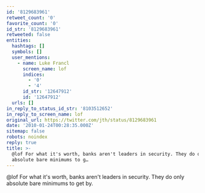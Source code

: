 ```yaml
---
id: '8129683961'
retweet_count: '0'
favorite_count: '0'
id_str: '8129683961'
retweeted: false
entities:
  hashtags: []
  symbols: []
  user_mentions:
    - name: Luke Francl
      screen_name: lof
      indices:
        - '0'
        - '4'
      id_str: '12647912'
      id: '12647912'
  urls: []
in_reply_to_status_id_str: '8103512652'
in_reply_to_screen_name: lof
original_url: https://twitter.com/jth/status/8129683961
date: '2010-01-24T00:28:35.000Z'
sitemap: false
robots: noindex
reply: true
title: >-
  @lof For what it's worth, banks aren't leaders in security. They do only
  absolute bare minimums to g…
---
```


@lof For what it's worth, banks aren't leaders in security. They do only absolute bare minimums to get by.